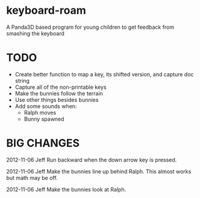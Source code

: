 keyboard-roam
=============

A Panda3D based program for young children to get feedback from smashing the keyboard

TODO
====

* Create better function to map a key, its shifted version, and capture doc string
* Capture all of the non-printable keys
* Make the bunnies follow the terrain
* Use other things besides bunnies
* Add some sounds when:
  - Ralph moves
  - Bunny spawned

BIG CHANGES
===========

2012-11-06 Jeff		Run backward when the down arrow key is pressed.

2012-11-06 Jeff		Make the bunnies line up behind Ralph. This almost
	   		works but math may be off.

2012-11-06 Jeff		Make the bunnies look at Ralph.